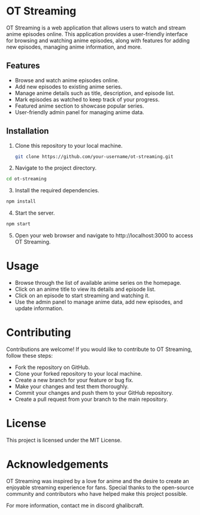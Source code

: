 # OT Streaming

OT Streaming is a web application that allows users to watch and stream anime episodes online. This application provides a user-friendly interface for browsing and watching anime episodes, along with features for adding new episodes, managing anime information, and more.

## Features

- Browse and watch anime episodes online.
- Add new episodes to existing anime series.
- Manage anime details such as title, description, and episode list.
- Mark episodes as watched to keep track of your progress.
- Featured anime section to showcase popular series.
- User-friendly admin panel for managing anime data.

## Installation

1. Clone this repository to your local machine.
   ```bash
   git clone https://github.com/your-username/ot-streaming.git
2. Navigate to the project directory.



  ```bash
  cd ot-streaming
```
3. Install the required dependencies.



```bash
npm install
```
4. Start the server.


```bash
npm start
```
5. Open your web browser and navigate to http://localhost:3000 to access OT Streaming.

# Usage
- Browse through the list of available anime series on the homepage.
- Click on an anime title to view its details and episode list.
- Click on an episode to start streaming and watching it.
- Use the admin panel to manage anime data, add new episodes, and update information.
# Contributing
Contributions are welcome! If you would like to contribute to OT Streaming, follow these steps:

- Fork the repository on GitHub.
- Clone your forked repository to your local machine.
- Create a new branch for your feature or bug fix.
- Make your changes and test them thoroughly.
- Commit your changes and push them to your GitHub repository.
- Create a pull request from your branch to the main repository.
# License
This project is licensed under the MIT License.

# Acknowledgements
OT Streaming was inspired by a love for anime and the desire to create an enjoyable streaming experience for fans. Special thanks to the open-source community and contributors who have helped make this project possible.

For more information, contact me in discord ghalibcraft.
